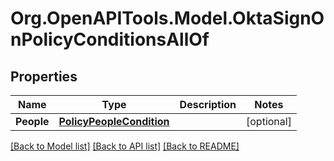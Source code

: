 # Org.OpenAPITools.Model.OktaSignOnPolicyConditionsAllOf

## Properties

Name | Type | Description | Notes
------------ | ------------- | ------------- | -------------
**People** | [**PolicyPeopleCondition**](PolicyPeopleCondition.md) |  | [optional] 

[[Back to Model list]](../README.md#documentation-for-models) [[Back to API list]](../README.md#documentation-for-api-endpoints) [[Back to README]](../README.md)

